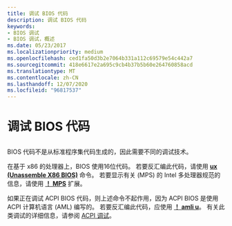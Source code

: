 ```yaml
---
title: 调试 BIOS 代码
description: 调试 BIOS 代码
keywords:
- BIOS 调试
- BIOS 调试，概述
ms.date: 05/23/2017
ms.localizationpriority: medium
ms.openlocfilehash: ced1fa50d3b2e7064b331a112c69579e54c442a7
ms.sourcegitcommit: 418e6617e2a695c9cb4b37b5b60e264760858acd
ms.translationtype: MT
ms.contentlocale: zh-CN
ms.lasthandoff: 12/07/2020
ms.locfileid: "96817537"
---
```

# <a name="debugging-bios-code"></a>调试 BIOS 代码


## <span id="ddk_debugging_bios_code_dbg"></span><span id="DDK_DEBUGGING_BIOS_CODE_DBG"></span>


BIOS 代码不是从标准程序集代码生成的，因此需要不同的调试技术。

在基于 x86 的处理器上，BIOS 使用16位代码。 若要反汇编此代码，请使用 [**ux (Unassemble X86 BIOS)**](ux--unassemble-x86-bios-.md) 命令。 若要显示有关 (MPS) 的 Intel 多处理器规范的信息，请使用 [**！ MPS**](-mps.md) 扩展。

如果正在调试 ACPI BIOS 代码，则上述命令不起作用，因为 ACPI BIOS 是使用 ACPI 计算机语言 (AML) 编写的。 若要反汇编此代码，应使用 [**！ amli u**](-amli-u.md)。 有关此类调试的详细信息，请参阅 [ACPI 调试](acpi-debugging.md)。

 

 





